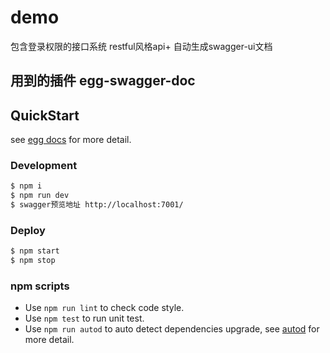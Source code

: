 # demo

包含登录权限的接口系统 restful风格api+ 自动生成swagger-ui文档

## 用到的插件 egg-swagger-doc
## QuickStart

<!-- add docs here for user -->

see [egg docs][egg] for more detail.

### Development

```bash
$ npm i
$ npm run dev
$ swagger预览地址 http://localhost:7001/
```

### Deploy

```bash
$ npm start
$ npm stop
```

### npm scripts

- Use `npm run lint` to check code style.
- Use `npm test` to run unit test.
- Use `npm run autod` to auto detect dependencies upgrade, see [autod](https://www.npmjs.com/package/autod) for more detail.


[egg]: https://eggjs.org